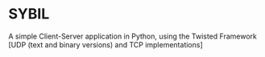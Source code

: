 SYBIL
=====
A simple Client-Server application in Python, using the Twisted Framework
[UDP (text and binary versions) and TCP implementations]
